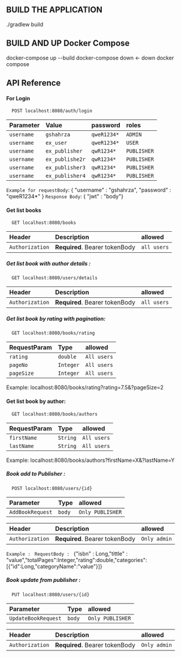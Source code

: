 ## BUILD THE APPLICATION
./gradlew build

## BUILD AND UP Docker Compose
docker-compose up --build
docker-compose down <- down docker compose

## API Reference

#### For Login

```http
  POST localhost:8080/auth/login
```

| Parameter | Value     | password               |roles     |
| :-------- | :------- | :---------------------- |:---------------------- |
| `username` | `gshahrza` | `qweR1234*` |  `ADMIN`            |
| `username` | `ex_user` | `qweR1234*` | `USER`      |
| `username` | `ex_publisher` | `qwR1234*` |       `PUBLISHER`       |
| `username` | `ex_publishe2r` | `qwR1234*` |       `PUBLISHER`       |
| `username` | `ex_publisher3` | `qwR1234*` |       `PUBLISHER`       |
| `username` | `ex_publisher4` | `qwR1234*` |       `PUBLISHER`       |

`Example for requestBody`:
{
    "username" : "gshahrza", 
    "password" : "qweR1234*" 
}
`Response Body`: { "jwt" : "body"}

#### Get list books

```http
  GET localhost:8080/books
```

| Header |  Description          | allowed|
| :-------- | :--------------------- |:------|
| `Authorization`| **Required**. Bearer tokenBody | `all users`|

##### Get list book with author details :
```http
  GET localhost:8080/users/details
```
| Header |  Description          | allowed|
| :-------- | :--------------------- |:------|
| `Authorization`| **Required**. Bearer tokenBody | `all users`|

##### Get list book by rating with pagination:
```http
  GET localhost:8080/books/rating
```
| RequestParam | Type     | allowed   |
| :-------- | :------- |:---------- |
| `rating` | `double` |  `All users`   |
| `pageNo` | `Integer` |  `All users`   |
| `pageSize` | `Integer` |  `All users`   |

Example: localhost:8080/books/rating?rating=7.5&?pageSize=2
#### Get list book by author:
```http
  GET localhost:8080/books/authors
```
| RequestParam | Type     | allowed   |
| :-------- | :------- |:---------- |
| `firstName` | `String` |  `All users`   |
| `lastName` | `String` |  `All users`   |

Example: localhost:8080/books/authors?firstName=X&?lastName=Y

##### Book add to Publisher :
```http
  POST localhost:8080/users/{id}
```
| Parameter | Type     | allowed   |
| :-------- | :------- |:---------- |
| `AddBookRequest` | `body` |  `Only PUBLISHER`   |

|Header | Description          | allowed|
| :----- |:--------------------- |:------|
|`Authorization`|**Required**. Bearer tokenBody | `Only admin`|

`Example : ` `RequestBody : ` {"isbn" : Long,"tittle" : "value","totalPages":Integer,"rating":double,"categories":[{"id":Long,"categoryName":"value"}]}
##### Book update from publisher :
```http
  PUT localhost:8080/users/{id}
```
| Parameter | Type     | allowed   |
| :-------- | :------- |:---------- |
| `UpdateBookRequest` | `body` |  `Only PUBLISHER`   |

|Header | Description          | allowed|
| :----- |:--------------------- |:------|
|`Authorization`|**Required**. Bearer tokenBody | `Only admin`|
